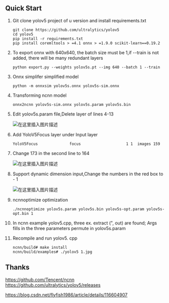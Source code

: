 ## Quick Start

1. Git clone yolov5 project of u version and install requirements.txt 

   ```
   git clone https://github.com/ultralytics/yolov5
   cd yolov5
   pip install -r requirements.txt
   pip install coremltools > =4.1 onnx > =1.9.0 scikit-learn==0.19.2
   ```

2. To export onnx with 640x640, the batch size must be 1,if --train is not added, there will be many redundant layers

   ```
   python export.py --weights yolov5s.pt --img 640 --batch 1 --train   
   ```

3. Onnx simplifer simplified model

   ```
   python -m onnxsim yolov5s.onnx yolov5s-sim.onnx
   ```

4. Transforming ncnn model

   ```
   onnx2ncnn yolov5s-sim.onnx yolov5s.param yolov5s.bin
   ```

5. Edit yolov5s.param file,Delete layer of lines 4-13

   ![在这里插入图片描述](https://img-blog.csdnimg.cn/20210510184740477.png)

6. Add YoloV5Focus layer under Input layer

   ```
   YoloV5Focus              focus                    1 1  images 159
   ```

7. Change 173 in the second line to 164

   ![在这里插入图片描述](https://img-blog.csdnimg.cn/20210510185124109.png#pic_center)

8. Support dynamic dimension input,Change the numbers in the red box to - 1

   ![在这里插入图片描述](https://img-blog.csdnimg.cn/20210510192419596.png)

9. ncnnoptimize optimization

   ```
   ./ncnnoptimize yolov5s.param yolov5s.bin yolov5s-opt.param yolov5s-opt.bin 1
   ```

10. In ncnn example yolov5.cpp, three ex. extract (", out) are found; Args fills in the three parameters permute in yolov5s.param

11. Recompile and run yolov5. cpp

    ```
    ncnn/build# make install
    ncnn/build/examples# ./yolov5 1.jpg
    ```

    

## Thanks

https://github.com/Tencent/ncnn
https://github.com/ultralytics/yolov5/releases

https://blog.csdn.net/flyfish1986/article/details/116604907

